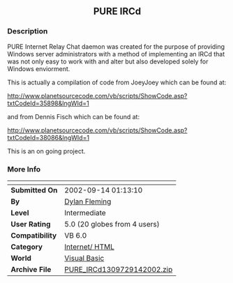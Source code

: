 ﻿<div align="center">

## PURE IRCd


</div>

### Description

PURE Internet Relay Chat daemon was created for the purpose of providing Windows server administrators with a method of implementing an IRCd that was not only easy to work with and alter but also developed solely for Windows enviorment.

This is actually a compilation of code from JoeyJoey which can be found at:

http://www.planetsourcecode.com/vb/scripts/ShowCode.asp?txtCodeId=35898&lngWId=1

and from Dennis Fisch which can be found at:

http://www.planetsourcecode.com/vb/scripts/ShowCode.asp?txtCodeId=38086&lngWId=1

This is an on going project.
 
### More Info
 


<span>             |<span>
---                |---
**Submitted On**   |2002-09-14 01:13:10
**By**             |[Dylan Fleming](https://github.com/Planet-Source-Code/PSCIndex/blob/master/ByAuthor/dylan-fleming.md)
**Level**          |Intermediate
**User Rating**    |5.0 (20 globes from 4 users)
**Compatibility**  |VB 6\.0
**Category**       |[Internet/ HTML](https://github.com/Planet-Source-Code/PSCIndex/blob/master/ByCategory/internet-html__1-34.md)
**World**          |[Visual Basic](https://github.com/Planet-Source-Code/PSCIndex/blob/master/ByWorld/visual-basic.md)
**Archive File**   |[PURE\_IRCd1309729142002\.zip](https://github.com/Planet-Source-Code/dylan-fleming-pure-ircd__1-38983/archive/master.zip)








